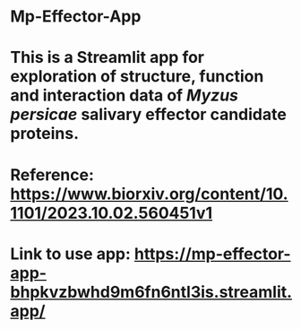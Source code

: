 # Mp-Effector-App
# This is a Streamlit app for exploration of structure, function and interaction data of _Myzus persicae_ salivary effector candidate proteins.
# Reference: https://www.biorxiv.org/content/10.1101/2023.10.02.560451v1
# Link to use app: https://mp-effector-app-bhpkvzbwhd9m6fn6ntl3is.streamlit.app/
